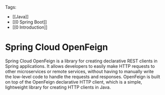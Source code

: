Tags: 
- [[Java]]
- [[0 Spring Boot]]
- [[0 Introduction]]
# Spring Cloud OpenFeign

Spring Cloud OpenFeign is a library for creating declarative REST clients in Spring applications. It allows developers to easily make HTTP requests to other microservices or remote services, without having to manually write the low-level code to handle the requests and responses. OpenFeign is built on top of the OpenFeign declarative HTTP client, which is a simple, lightweight library for creating HTTP clients in Java.
